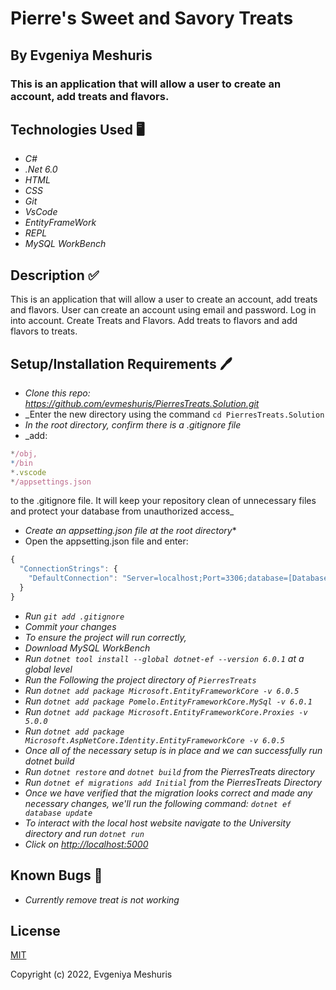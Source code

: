 # Pierre's Sweet and Savory Treats

## By **Evgeniya Meshuris**

### This is an application that will allow a user to create an account, add treats and flavors.

## Technologies Used 🖥️

* _C#_
* _.Net 6.0_
* _HTML_
* _CSS_
* _Git_
* _VsCode_
* _EntityFrameWork_
* _REPL_
* _MySQL WorkBench_

## Description ✅

This is an application that will allow a user to create an account, add treats and flavors. User can create an account using email and password. Log in into account. Create Treats and Flavors. Add treats to flavors and add flavors to treats.

## Setup/Installation Requirements 🖊️

* _Clone this repo: <https://github.com/evmeshuris/PierresTreats.Solution.git>_
* _Enter the new directory using the command ```cd PierresTreats.Solution```
* _In the root directory, confirm there is a .gitignore file_
* _add:

```js
*/obj,
*/bin
*.vscode
*/appsettings.json
```

 to the .gitignore file. It will keep your repository clean of unnecessary files and protect your database from unauthorized access_

* _Create an appsetting.json file at the root directory_*
* Open the appsetting.json file and enter:

```js
{ 
  "ConnectionStrings": { 
    "DefaultConnection": "Server=localhost;Port=3306;database=[Database-Name];uid=root;pwd=[Your-Password];" 
  } 
}
```

* _Run ```git add .gitignore```_
* _Commit your changes_
* _To ensure the project will run correctly,_
* _Download MySQL WorkBench_
* _Run ```dotnet tool install --global dotnet-ef --version 6.0.1``` at a global level_
* _Run the Following the project directory of ```PierresTreats```_
* _Run ```dotnet add package Microsoft.EntityFrameworkCore -v 6.0.5```_
* _Run ```dotnet add package Pomelo.EntityFrameworkCore.MySql -v 6.0.1```_
* _Run ```dotnet add package Microsoft.EntityFrameworkCore.Proxies -v 5.0.0```_
* _Run ```dotnet add package Microsoft.AspNetCore.Identity.EntityFrameworkCore -v 6.0.5```_
* _Once all of the necessary setup is in place and we can successfully run dotnet build_
* _Run ```dotnet restore``` and ```dotnet build``` from the PierresTreats directory_
* _Run ```dotnet ef migrations add Initial``` from the PierresTreats Directory_
* _Once we have verified that the migration looks correct and made any necessary changes, we'll run the following command: ```dotnet ef database update```_
* _To interact with the local host website navigate to the University directory and run ```dotnet run```_
* _Click on  <http://localhost:5000>_

## Known Bugs 🐛

* _Currently remove treat is not working_

## License

[MIT](LICENSE)



Copyright (c) 2022, Evgeniya Meshuris
